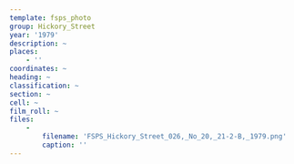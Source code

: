 ```yaml
---
template: fsps_photo
group: Hickory_Street
year: '1979'
description: ~
places:
    - ''
coordinates: ~
heading: ~
classification: ~
section: ~
cell: ~
film_roll: ~
files:
    -
        filename: 'FSPS_Hickory_Street_026,_No_20,_21-2-B,_1979.png'
        caption: ''
---
```

